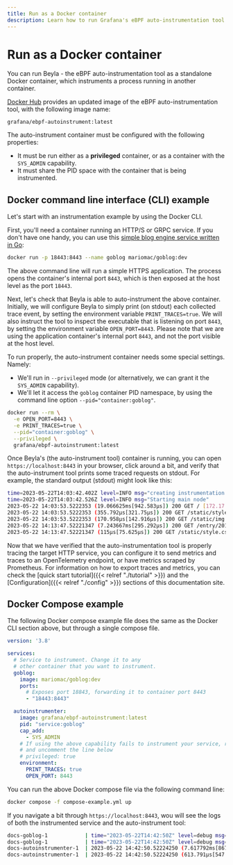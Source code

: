 ```yaml
---
title: Run as a Docker container
description: Learn how to run Grafana's eBPF auto-instrumentation tool as a standalone Docker container, which instruments another container.
---
```


# Run as a Docker container

You can run Beyla - the eBPF auto-instrumentation tool as a standalone Docker container, 
which instruments a process running in another container.

[Docker Hub](https://hub.docker.com/r/grafana/ebpf-autoinstrument) provides
an updated image of the eBPF auto-instrumentation tool, with the following image name:

```
grafana/ebpf-autoinstrument:latest
```

The auto-instrument container must be configured with the following properties:

* It must be run either as a **privileged** container, or as a container with the
  `SYS_ADMIN` capability.
* It must share the PID space with the container that is being instrumented.

## Docker command line interface (CLI) example

Let's start with an instrumentation example by using the Docker CLI.

First, you'll need a container running an HTTP/S or GRPC service. 
If you don't have one handy, you can use this [simple blog engine service written in Go](http://macias.info):

```sh
docker run -p 18443:8443 --name goblog mariomac/goblog:dev
```

The above command line will run a simple HTTPS application. The process opens the container's
internal port `8443`, which is then exposed at the host level as the port `18443`.

Next, let's check that Beyla is able to auto-instrument the above
container. Initially, we will configure Beyla to simply print (on stdout) each collected trace event,
by setting the environment variable `PRINT_TRACES=true`. We will also instruct the tool to
inspect the executable that is listening on port `8443`, by setting the environment variable
`OPEN_PORT=8443`. Please note that we are using the application container's internal port `8443`, and
not the port visible at the host level.

To run properly, the auto-instrument container needs some special settings. Namely:

* We'll run in `--privileged` mode (or alternatively, we can grant it the `SYS_ADMIN` capability).
* We'll let it access the `goblog` container PID namespace, by using the command line option `--pid="container:goblog"`.

```sh
docker run --rm \
  -e OPEN_PORT=8443 \
  -e PRINT_TRACES=true \
  --pid="container:goblog" \
  --privileged \
  grafana/ebpf-autoinstrument:latest
```

Once Beyla's (the auto-instrument tool) container is running, you can open `https://localhost:8443` in your browser, 
click around a bit, and verify that the auto-instrument tool prints some traced requests on stdout. For example, 
the standard output (stdout) might look like this:

```sh
time=2023-05-22T14:03:42.402Z level=INFO msg="creating instrumentation pipeline"
time=2023-05-22T14:03:42.526Z level=INFO msg="Starting main node"
2023-05-22 14:03:53.5222353 (19.066625ms[942.583µs]) 200 GET / [172.17.0.1]->[localhost:18443] size:0B
2023-05-22 14:03:53.5222353 (355.792µs[321.75µs]) 200 GET /static/style.css [172.17.0.1]->[localhost:18443] size:0B
2023-05-22 14:03:53.5222353 (170.958µs[142.916µs]) 200 GET /static/img.png [172.17.0.1]->[localhost:18443] size:0B
2023-05-22 14:13:47.52221347 (7.243667ms[295.292µs]) 200 GET /entry/201710281345_instructions.md [172.17.0.1]->[localhost:18443] size:0B
2023-05-22 14:13:47.52221347 (115µs[75.625µs]) 200 GET /static/style.css [172.17.0.1]->[localhost:18443] size:0B
```

Now that we have verified that the auto-instrumentation tool is properly tracing the target HTTP service,
you can configure it to send metrics and traces to an OpenTelemetry endpoint, or have metrics scraped by Prometheus.
For information on how to export traces and metrics, you can check the [quick start tutorial]({{< relref "./tutorial" >}}) 
and the [Configuration]({{< relref "./config" >}}) sections of this documentation site.

## Docker Compose example

The following Docker compose example file does the same as the Docker CLI section above,
but through a single compose file.

```yaml
version: '3.8'

services:
  # Service to instrument. Change it to any
  # other container that you want to instrument.
  goblog:
    image: mariomac/goblog:dev
    ports:
      # Exposes port 18843, forwarding it to container port 8443
      - "18443:8443"

  autoinstrumenter:
    image: grafana/ebpf-autoinstrument:latest
    pid: "service:goblog"
    cap_add:
      - SYS_ADMIN
    # If using the above capability fails to instrument your service, remove it
    # and uncomment the line below
    # privileged: true
    environment:
      PRINT_TRACES: true
      OPEN_PORT: 8443
```

You can run the above Docker compose file via the following command line:

```sh
docker compose -f compose-example.yml up
```

If you navigate a bit through `https://localhost:8443`, wou will see the logs of
both the instrumented service and the auto-instrument tool:

```sh
docs-goblog-1            | time="2023-05-22T14:42:50Z" level=debug msg="new request" component=assets/handler.go method=GET remoteAddr="172.18.0.1:35488" url=/entry/201710281345_instructions.md
docs-goblog-1            | time="2023-05-22T14:42:50Z" level=debug msg="new request" component=assets/handler.go method=GET remoteAddr="172.18.0.1:35488" url=/static/style.css
docs-autoinstrumenter-1  | 2023-05-22 14:42:50.52224250 (7.617792ms[867.667µs]) 200 GET /entry/201710281345_instructions.md [172.18.0.1]->[localhost:18443] size:0B
docs-autoinstrumenter-1  | 2023-05-22 14:42:50.52224250 (613.791µs[547.041µs]) 200 GET /static/style.css [172.18.0.1]->[localhost:18443] size:0B
```
